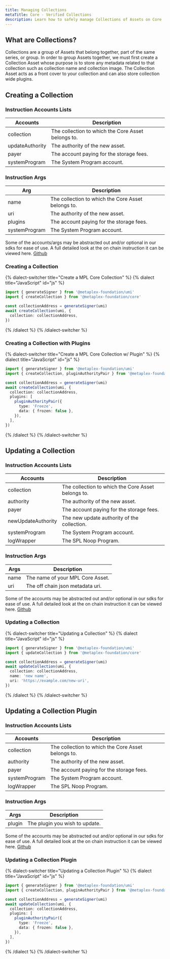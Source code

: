 ```yaml
---
title: Managing Collections
metaTitle: Core - Verified Collections
description: Learn how to safely manage Collections of Assets on Core
---
```


## What are Collections?

Collections are a group of Assets that belong together, part of the same series, or group. In order to group Assets together, we must first create a Collection Asset whose purpose is to store any metadata related to that collection such as collection name and collection image. The Collection Asset acts as a front cover to your collection and can also store collection wide plugins. 

## Creating a Collection

### Instruction Accounts Lists

| Accounts        | Description                                        |
| --------------- | -------------------------------------------------- |
| collection      | The collection to which the Core Asset belongs to. |
| updateAuthority | The authority of the new asset.                    |
| payer           | The account paying for the storage fees.           |
| systemProgram   | The System Program account.                        |

### Instruction Args

| Arg           | Description                                        |
| ------------- | -------------------------------------------------- |
| name          | The collection to which the Core Asset belongs to. |
| uri           | The authority of the new asset.                    |
| plugins       | The account paying for the storage fees.           |
| systemProgram | The System Program account.                        |

Some of the accounts/args may be abstracted out and/or optional in our sdks for ease of use.
A full detailed look at the on chain instruction it can be viewed here. [Github](https://github.com)

### Creating a Collection

{% dialect-switcher title="Create a MPL Core Collection" %}
{% dialect title="JavaScript" id="js" %}

```ts
import { generateSigner } from '@metaplex-foundation/umi'
import { createCollection } from '@metaplex-foundation/core'

const collectionAddress = generateSigner(umi)
await createCollection(umi, {
  collection: collectionAddress,
})
```

{% /dialect %}
{% /dialect-switcher %}

### Creating a Collection with Plugins


{% dialect-switcher title="Create a MPL Core Collection w/ Plugin" %}
{% dialect title="JavaScript" id="js" %}

```ts
import { generateSigner } from '@metaplex-foundation/umi'
import { createCollection, pluginAuthorityPair } from '@metaplex-foundation/core'

const collectionAddress = generateSigner(umi)
await createCollection(umi, {
  collection: collectionAddress,
  plugins: [
    pluginAuthorityPair({
      type: 'Freeze',
      data: { frozen: false },
    }),
  ],
})
```

{% /dialect %}
{% /dialect-switcher %}

## Updating a Collection

### Instruction Accounts Lists

| Accounts           | Description                                        |
| ------------------ | -------------------------------------------------- |
| collection         | The collection to which the Core Asset belongs to. |
| authority          | The authority of the new asset.                    |
| payer              | The account paying for the storage fees.           |
| newUpdateAuthority | The new update authority of the collection.        |
| systemProgram      | The System Program account.                        |
| logWrapper         | The SPL Noop Program.                              |

### Instruction Args

| Args | Description                      |
| ---- | -------------------------------- |
| name | The name of your MPL Core Asset. |
| uri  | The off chain json metadata uri. |

Some of the accounts may be abstracted out and/or optional in our sdks for ease of use.
A full detailed look at the on chain instruction it can be viewed here. [Github](https://github.com)

### Updating a Collection

{% dialect-switcher title="Updating a Collection" %}
{% dialect title="JavaScript" id="js" %}

```ts
import { generateSigner } from '@metaplex-foundation/umi'
import { updateCollection } from '@metaplex-foundation/core'

const collectionAddress = generateSigner(umi)
await updateCollection(umi, {
  collection: collectionAddress,
  name: 'new name',
  uri: 'https://example.com/new-uri',
})
```

{% /dialect %}
{% /dialect-switcher %}

## Updating a Collection Plugin

### Instruction Accounts Lists

| Accounts      | Description                                        |
| ------------- | -------------------------------------------------- |
| collection    | The collection to which the Core Asset belongs to. |
| authority     | The authority of the new asset.                    |
| payer         | The account paying for the storage fees.           |
| systemProgram | The System Program account.                        |
| logWrapper    | The SPL Noop Program.                              |

### Instruction Args

| Args   | Description                    |
| ------ | ------------------------------ |
| plugin | The plugin you wish to update. |

Some of the accounts may be abstracted out and/or optional in our sdks for ease of use.
A full detailed look at the on chain instruction it can be viewed here. [Github](https://github.com)

### Updating a Collection Plugin

{% dialect-switcher title="Updating a Collection Plugin" %}
{% dialect title="JavaScript" id="js" %}

```ts
import { generateSigner } from '@metaplex-foundation/umi'
import { createCollection, pluginAuthorityPair } from '@metaplex-foundation/core'

const collectionAddress = generateSigner(umi)
await updateCollection(umi, {
  collection: collectionAddress,
  plugins: [
    pluginAuthorityPair({
      type: 'Freeze',
      data: { frozen: false },
    }),
  ],
})
```

{% /dialect %}
{% /dialect-switcher %}
